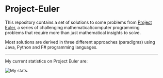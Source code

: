 # Project-Euler

This repository contains a set of solutions to some problems from [Project Euler](https://projecteuler.net/), a series of challenging mathematical/computer programming problems that require more than just mathematical insights to solve.

Most solutions are derived in three different approaches (paradigms) using Java, Python and F# programming languages.

---

My current statistics on Project Euler are:

![My stats.](https://projecteuler.net/profile/Meight.png "My stats.")
